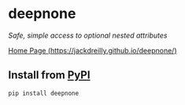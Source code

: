 # deepnone

_Safe, simple access to optional nested attributes_

[Home Page (https://jackdreilly.github.io/deepnone/)](https://jackdreilly.github.io/deepnone/)

## Install from [PyPI](https://pypi.org/project/deepnone/)

```bash
pip install deepnone
```